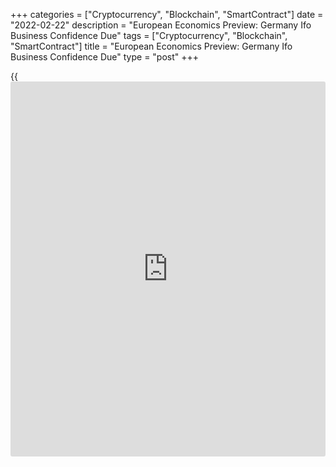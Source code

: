 +++
categories = ["Cryptocurrency", "Blockchain", "SmartContract"]
date = "2022-02-22"
description = "European Economics Preview: Germany Ifo Business Confidence Due"
tags = ["Cryptocurrency", "Blockchain", "SmartContract"]
title = "European Economics Preview: Germany Ifo Business Confidence Due"
type = "post"
+++

{{<iframe id="large-banner" src="https://www.bounty.group/#slide=21.0" width="100%" height="600" scrolling="no" style="border: 0px solid rgb(216, 221, 230); border-radius: 3px;">}}

Business confidence from Germany and public sector finances from the UK
are due on Tuesday, headlining a light day for the European economic
[news](https://www.letsplayfx.com/blog/forex-news-website/).

At 2.00 am ET, the Office for National Statistics releases UK public
sector finances data for January. The budget deficit is forecast to fall
to GBP 15.22 billion from GBP 16.08 billion in December.

In the meantime, manufacturing confidence survey data is due from
Turkey.

At 4.00 am ET, Germany's ifo Institute publishes monthly [business][1]
confidence survey data for February. The business climate index is seen
at 96.5, up from 95.7 in the previous month.

Also, Italy's Istat releases revised consumer price data for January.

At 6.00 am ET, the Confederation of British Industry is scheduled to
release Industrial Trends survey results. The order book balance is
expected to rise slightly to 25 percent in February from 24 percent in
January.

At 8.00 am ET, Hungary's central bank announces its monetary [policy](https://www.fintechee.com/policy/)
decision. Economists expect the bank to hike its key rate to 3.40
percent from 2.90 percent.

For comments and feedback [contact](https://www.playgroundfx.com/contact/): editorial@rtt[news](https://www.letsplayfx.com/blog/forex-news-website/).com

[Economic News][2]

 **What parts of the world are seeing the best (and worst) economic
performances lately? Click[here][3] to check out our [Econ Scorecard][3]
and find out! See up-to-the-moment [ranking](https://www.playgroundfx.com/blog/crypto-exchange-ranking/)s for the best and worst
performers in [GDP][4], [unemployment rate][5], [inflation][6] and much
more.**

   1. www.rtt[news](https://www.letsplayfx.com/blog/forex-news-website/).com/Content/Business.aspx
   2. www.rtt[news](https://www.letsplayfx.com/blog/forex-news-website/).com/Content/EconomicNews.aspx
   3. www.rtt[news](https://www.letsplayfx.com/blog/forex-news-website/).com/economic-scorecard/world-rank/PPI/highest-performance.aspx
   4. www.rtt[news](https://www.letsplayfx.com/blog/forex-news-website/).com/economic-scorecard/world-rank/GDP/highest-performance.aspx
   5. www.rtt[news](https://www.letsplayfx.com/blog/forex-news-website/).com/economic-scorecard/world-rank/unemployment-rate/lowest-performance.aspx
   6. www.rtt[news](https://www.letsplayfx.com/blog/forex-news-website/).com/economic-scorecard/world-rank/CPI/highest-performance.aspx